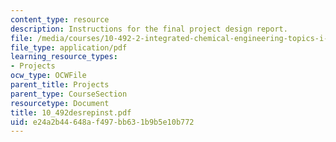 ```yaml
---
content_type: resource
description: Instructions for the final project design report.
file: /media/courses/10-492-2-integrated-chemical-engineering-topics-i-introduction-to-biocatalysis-fall-2004/e24a2b44648af497bb631b9b5e10b772_10_492desrepinst.pdf
file_type: application/pdf
learning_resource_types:
- Projects
ocw_type: OCWFile
parent_title: Projects
parent_type: CourseSection
resourcetype: Document
title: 10_492desrepinst.pdf
uid: e24a2b44-648a-f497-bb63-1b9b5e10b772
---
```

